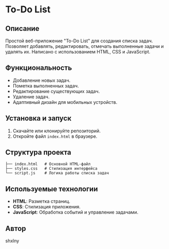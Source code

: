 # To-Do List

## Описание
Простой веб-приложение "To-Do List" для создания списка задач. Позволяет добавлять, редактировать, отмечать выполненные задачи и удалять их. Написано с использованием HTML, CSS и JavaScript.

## Функциональность
- Добавление новых задач.
- Пометка выполненных задач.
- Редактирование существующих задач.
- Удаление задач.
- Адаптивный дизайн для мобильных устройств.

## Установка и запуск
1. Скачайте или клонируйте репозиторий.
2. Откройте файл `index.html` в браузере.

## Структура проекта
```
├── index.html   # Основной HTML-файл
├── styles.css   # Стилизация интерфейса
└── script.js    # Логика работы списка задач
```

## Используемые технологии
- **HTML**: Разметка страниц.
- **CSS**: Стилизация приложения.
- **JavaScript**: Обработка событий и управление задачами.

## Автор
shxlny


